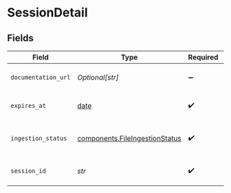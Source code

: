 # SessionDetail


## Fields

| Field                                                                        | Type                                                                         | Required                                                                     | Description                                                                  |
| ---------------------------------------------------------------------------- | ---------------------------------------------------------------------------- | ---------------------------------------------------------------------------- | ---------------------------------------------------------------------------- |
| `documentation_url`                                                          | *Optional[str]*                                                              | :heavy_minus_sign:                                                           | The URL to the documentation of the session.                                 |
| `expires_at`                                                                 | [date](https://docs.python.org/3/library/datetime.html#date-objects)         | :heavy_check_mark:                                                           | The time when the session expires.                                           |
| `ingestion_status`                                                           | [components.FileIngestionStatus](../../models/shared/fileingestionstatus.md) | :heavy_check_mark:                                                           | The status of the ingestion process for this file.                           |
| `session_id`                                                                 | *str*                                                                        | :heavy_check_mark:                                                           | Unique identifier of a session.                                              |